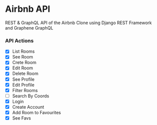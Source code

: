 # Airbnb API

REST & GraphQL API of the Airbnb Clone using Django REST Framework and Graphene GraphQL

### API Actions

- [x] List Rooms
- [x] See Room
- [x] Crete Room
- [x] Edit Room
- [x] Delete Room
- [x] See Profile
- [x] Edit Profile
- [x] Filter Rooms
- [ ] Search By Coords
- [x] Login
- [x] Create Account
- [x] Add Room to Favourites
- [x] See Favs
